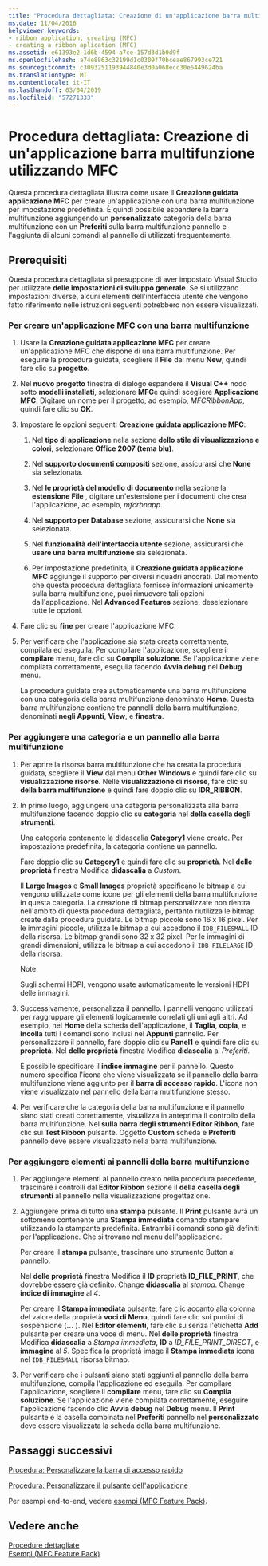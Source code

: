```yaml
---
title: "Procedura dettagliata: Creazione di un'applicazione barra multifunzione utilizzando MFC"
ms.date: 11/04/2016
helpviewer_keywords:
- ribbon application, creating (MFC)
- creating a ribbon aplication (MFC)
ms.assetid: e61393e2-1d6b-4594-a7ce-157d3d1b0d9f
ms.openlocfilehash: a74e8863c32199d1c0309f70bceae867993ce721
ms.sourcegitcommit: c3093251193944840e3d0a068ecc30e6449624ba
ms.translationtype: MT
ms.contentlocale: it-IT
ms.lasthandoff: 03/04/2019
ms.locfileid: "57271333"
---
```

# <a name="walkthrough-creating-a-ribbon-application-by-using-mfc"></a>Procedura dettagliata: Creazione di un'applicazione barra multifunzione utilizzando MFC

Questa procedura dettagliata illustra come usare il **Creazione guidata applicazione MFC** per creare un'applicazione con una barra multifunzione per impostazione predefinita. È quindi possibile espandere la barra multifunzione aggiungendo un **personalizzato** categoria della barra multifunzione con un **Preferiti** sulla barra multifunzione pannello e l'aggiunta di alcuni comandi al pannello di utilizzati frequentemente.

## <a name="prerequisites"></a>Prerequisiti

Questa procedura dettagliata si presuppone di aver impostato Visual Studio per utilizzare **delle impostazioni di sviluppo generale**. Se si utilizzano impostazioni diverse, alcuni elementi dell'interfaccia utente che vengono fatto riferimento nelle istruzioni seguenti potrebbero non essere visualizzati.

### <a name="to-create-an-mfc-application-that-has-a-ribbon"></a>Per creare un'applicazione MFC con una barra multifunzione

1. Usare la **Creazione guidata applicazione MFC** per creare un'applicazione MFC che dispone di una barra multifunzione. Per eseguire la procedura guidata, scegliere il **File** dal menu **New**, quindi fare clic su **progetto**.

1. Nel **nuovo progetto** finestra di dialogo espandere il **Visual C++** nodo sotto **modelli installati**, selezionare **MFC**e quindi scegliere  **Applicazione MFC**. Digitare un nome per il progetto, ad esempio, *MFCRibbonApp*, quindi fare clic su **OK**.

1. Impostare le opzioni seguenti **Creazione guidata applicazione MFC**:

    1. Nel **tipo di applicazione** nella sezione **dello stile di visualizzazione e colori**, selezionare **Office 2007 (tema blu)**.

    1. Nel **supporto documenti compositi** sezione, assicurarsi che **None** sia selezionata.

    1. Nel **le proprietà del modello di documento** nella sezione la **estensione File** , digitare un'estensione per i documenti che crea l'applicazione, ad esempio, *mfcrbnapp*.

    1. Nel **supporto per Database** sezione, assicurarsi che **None** sia selezionata.

    1. Nel **funzionalità dell'interfaccia utente** sezione, assicurarsi che **usare una barra multifunzione** sia selezionata.

    1. Per impostazione predefinita, il **Creazione guidata applicazione MFC** aggiunge il supporto per diversi riquadri ancorati. Dal momento che questa procedura dettagliata fornisce informazioni unicamente sulla barra multifunzione, puoi rimuovere tali opzioni dall'applicazione. Nel **Advanced Features** sezione, deselezionare tutte le opzioni.

1. Fare clic su **fine** per creare l'applicazione MFC.

1. Per verificare che l'applicazione sia stata creata correttamente, compilala ed eseguila. Per compilare l'applicazione, scegliere il **compilare** menu, fare clic su **Compila soluzione**. Se l'applicazione viene compilata correttamente, eseguila facendo **Avvia debug** nel **Debug** menu.

    La procedura guidata crea automaticamente una barra multifunzione con una categoria della barra multifunzione denominato **Home**. Questa barra multifunzione contiene tre pannelli della barra multifunzione, denominati **negli Appunti**, **View**, e **finestra**.

### <a name="to-add-a-category-and-panel-to-the-ribbon"></a>Per aggiungere una categoria e un pannello alla barra multifunzione

1. Per aprire la risorsa barra multifunzione che ha creata la procedura guidata, scegliere il **View** dal menu **Other Windows** e quindi fare clic su **visualizzazione risorse**. Nelle **visualizzazione di risorse**, fare clic su **della barra multifunzione** e quindi fare doppio clic su **IDR_RIBBON**.

1. In primo luogo, aggiungere una categoria personalizzata alla barra multifunzione facendo doppio clic su **categoria** nel **della casella degli strumenti**.

    Una categoria contenente la didascalia **Category1** viene creato. Per impostazione predefinita, la categoria contiene un pannello.

    Fare doppio clic su **Category1** e quindi fare clic su **proprietà**. Nel **delle proprietà** finestra Modifica **didascalia** a *Custom*.

    Il **Large Images** e **Small Images** proprietà specificano le bitmap a cui vengono utilizzate come icone per gli elementi della barra multifunzione in questa categoria. La creazione di bitmap personalizzate non rientra nell'ambito di questa procedura dettagliata, pertanto riutilizza le bitmap create dalla procedura guidata. Le bitmap piccole sono 16 x 16 pixel. Per le immagini piccole, utilizza le bitmap a cui accedono il `IDB_FILESMALL` ID della risorsa. Le bitmap grandi sono 32 x 32 pixel. Per le immagini di grandi dimensioni, utilizza le bitmap a cui accedono il `IDB_FILELARGE` ID della risorsa.

    > [!NOTE]
    > Sugli schermi HDPI, vengono usate automaticamente le versioni HDPI delle immagini.

1. Successivamente, personalizza il pannello. I pannelli vengono utilizzati per raggruppare gli elementi logicamente correlati gli uni agli altri. Ad esempio, nel **Home** della scheda dell'applicazione, il **Taglia**, **copia**, e **Incolla** tutti i comandi sono inclusi nel  **Appunti** pannello. Per personalizzare il pannello, fare doppio clic su **Panel1** e quindi fare clic su **proprietà**. Nel **delle proprietà** finestra Modifica **didascalia** al *Preferiti*.

    È possibile specificare il **indice immagine** per il pannello. Questo numero specifica l'icona che viene visualizzata se il pannello della barra multifunzione viene aggiunto per il **barra di accesso rapido**. L'icona non viene visualizzato nel pannello della barra multifunzione stesso.

1. Per verificare che la categoria della barra multifunzione e il pannello siano stati creati correttamente, visualizza in anteprima il controllo della barra multifunzione. Nel **sulla barra degli strumenti Editor Ribbon**, fare clic sui **Test Ribbon** pulsante. Oggetto **Custom** scheda e **Preferiti** pannello deve essere visualizzato nella barra multifunzione.

### <a name="to-add-elements-to-the-ribbon-panels"></a>Per aggiungere elementi ai pannelli della barra multifunzione

1. Per aggiungere elementi al pannello creato nella procedura precedente, trascinare i controlli dal **Editor Ribbon** sezione il **della casella degli strumenti** al pannello nella visualizzazione progettazione.

1. Aggiungere prima di tutto una **stampa** pulsante. Il **Print** pulsante avrà un sottomenu contenente una **Stampa immediata** comando stampare utilizzando la stampante predefinita. Entrambi i comandi sono già definiti per l'applicazione. Che si trovano nel menu dell'applicazione.

    Per creare il **stampa** pulsante, trascinare uno strumento Button al pannello.

    Nel **delle proprietà** finestra Modifica il **ID** proprietà **ID_FILE_PRINT**, che dovrebbe essere già definito. Change **didascalia** al *stampa*. Change **indice di immagine** al *4*.

    Per creare il **Stampa immediata** pulsante, fare clic accanto alla colonna del valore della proprietà **voci di Menu**, quindi fare clic sui puntini di sospensione (**...** ). Nel **Editor elementi**, fare clic su senza l'etichetta **Add** pulsante per creare una voce di menu. Nel **delle proprietà** finestra Modifica **didascalia** a *Stampa immediata*, **ID** a *ID_FILE_PRINT_DIRECT*, e **immagine** al *5*. Specifica la proprietà image il **Stampa immediata** icona nel `IDB_FILESMALL` risorsa bitmap.

1. Per verificare che i pulsanti siano stati aggiunti al pannello della barra multifunzione, compila l'applicazione ed eseguila. Per compilare l'applicazione, scegliere il **compilare** menu, fare clic su **Compila soluzione**. Se l'applicazione viene compilata correttamente, eseguire l'applicazione facendo clic **Avvia debug** nel **Debug** menu. Il **Print** pulsante e la casella combinata nel **Preferiti** pannello nel **personalizzato** deve essere visualizzata la scheda della barra multifunzione.

## <a name="next-steps"></a>Passaggi successivi

[Procedura: Personalizzare la barra di accesso rapido](../mfc/how-to-customize-the-quick-access-toolbar.md)

[Procedura: Personalizzare il pulsante dell'applicazione](../mfc/how-to-customize-the-application-button.md)

Per esempi end-to-end, vedere [esempi (MFC Feature Pack)](../visual-cpp-samples.md).

## <a name="see-also"></a>Vedere anche

[Procedure dettagliate](../mfc/walkthroughs-mfc.md)<br/>
[Esempi (MFC Feature Pack)](../visual-cpp-samples.md)
